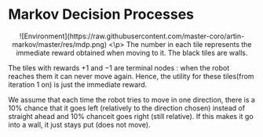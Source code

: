 # Markov Decision Processes 

<p align="center">
![Environment](https://raw.githubusercontent.com/master-coro/artin-markov/master/res/mdp.png)
<\p>
The number in each tile represents the immediate reward obtained when moving to it. The black tiles are walls.

The tiles with rewards +1 and −1 are terminal nodes : when the robot reaches them it can never move again. Hence, the utility for these tiles(from iteration 1 on) is just the immediate reward. 
 
We assume that each time the robot tries to move in one direction, there is a 10% chance that it goes left (relatively to the direction chosen) instead of straight ahead and 10% chanceit goes right (still relative). If this makes it go into a wall, it just stays put (does not move).

